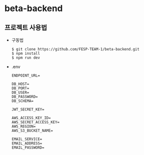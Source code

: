 # beta-backend

## 프로젝트 사용법

- 구동법

  ```
  $ git clone https://github.com/FESP-TEAM-1/beta-backend.git
  $ npm install
  $ npm run dev
  ```

- .env
  ```
  ENDPOINT_URL=
  
  DB_HOST=
  DB_PORT=
  DB_USER=
  DB_PASSWORD=
  DB_SCHEMA=
  
  JWT_SECRET_KEY=
  
  AWS_ACCESS_KEY_ID=
  AWS_SECRET_ACCESS_KEY=
  AWS_REGION=
  AWS_S3_BUCKET_NAME=
  
  EMAIL_SERVICE=
  EMAIL_ADDRESS=
  EMAIL_PASSWORD=
  ```
